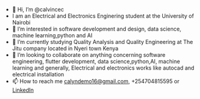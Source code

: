 - 👋 Hi, I’m @calvincec
- I am an Electrical and Electronics Enginering student at the University of Nairobi
- 👀 I’m interested in software development and design, data science, machine learning,python and AI
- 🌱 I’m currently studying Quality Analysis and Quality Engineering at The Jitu company located in Nyeri town Kenya
- 💞️ I’m looking to collaborate on anything concerning software engineering, flutter development, data science,python,AI, machine learning and generally, Electrical and electronics works like autocad and electrical installation
- 📫 How to reach me calyndemo16@gmail.com, +254704815595 or [LinkedIn](https://www.linkedin.com/in/chacha-calvince-ndemo-7b7a2b240)

<!---
dfd
--->
